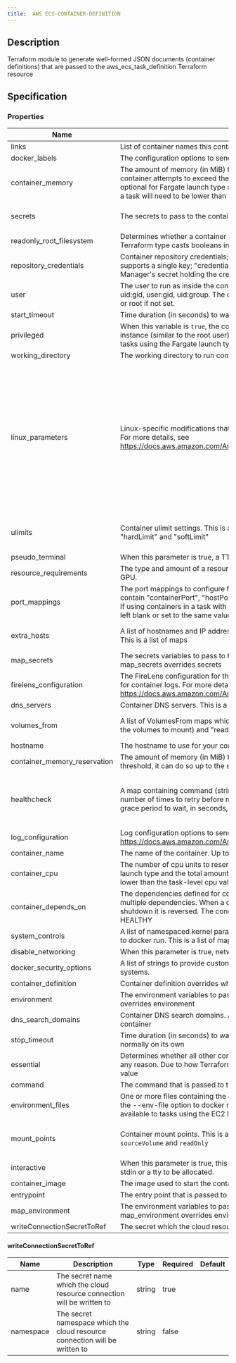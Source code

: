 ```yaml
---
title:  AWS ECS-CONTAINER-DEFINITION
---
```


## Description

Terraform module to generate well-formed JSON documents (container definitions) that are passed to the  aws_ecs_task_definition Terraform resource

## Specification


### Properties

 Name | Description | Type | Required | Default 
 ------------ | ------------- | ------------- | ------------- | ------------- 
 links | List of container names this container can communicate with without port mappings | list(string) | false |  
 docker_labels | The configuration options to send to the `docker_labels` | map(string) | false |  
 container_memory | The amount of memory (in MiB) to allow the container to use. This is a hard limit, if the container attempts to exceed the container_memory, the container is killed. This field is optional for Fargate launch type and the total amount of container_memory of all containers in a task will need to be lower than the task memory value | number | false |  
 secrets | The secrets to pass to the container. This is a list of maps | list(object({\n    name      = string\n    valueFrom = string\n  })) | false |  
 readonly_root_filesystem | Determines whether a container is given read-only access to its root filesystem. Due to how Terraform type casts booleans in json it is required to double quote this value | bool | false |  
 repository_credentials | Container repository credentials; required when using a private repo.  This map currently supports a single key; "credentialsParameter", which should be the ARN of a Secrets Manager's secret holding the credentials | map(string) | false |  
 user | The user to run as inside the container. Can be any of these formats: user, user:group, uid, uid:gid, user:gid, uid:group. The default (null) will use the container's configured `USER` directive or root if not set. | string | false |  
 start_timeout | Time duration (in seconds) to wait before giving up on resolving dependencies for a container | number | false |  
 privileged | When this variable is `true`, the container is given elevated privileges on the host container instance (similar to the root user). This parameter is not supported for Windows containers or tasks using the Fargate launch type. | bool | false |  
 working_directory | The working directory to run commands inside the container | string | false |  
 linux_parameters | Linux-specific modifications that are applied to the container, such as Linux kernel capabilities. For more details, see https://docs.aws.amazon.com/AmazonECS/latest/APIReference/API_LinuxParameters.html | object({\n    capabilities = object({\n      add  = list(string)\n      drop = list(string)\n    })\n    devices = list(object({\n      containerPath = string\n      hostPath      = string\n      permissions   = list(string)\n    }))\n    initProcessEnabled = bool\n    maxSwap            = number\n    sharedMemorySize   = number\n    swappiness         = number\n    tmpfs = list(object({\n      containerPath = string\n      mountOptions  = list(string)\n      size          = number\n    }))\n  }) | false |  
 ulimits | Container ulimit settings. This is a list of maps, where each map should contain "name", "hardLimit" and "softLimit" | list(object({\n    name      = string\n    hardLimit = number\n    softLimit = number\n  })) | false |  
 pseudo_terminal | When this parameter is true, a TTY is allocated.  | bool | false |  
 resource_requirements | The type and amount of a resource to assign to a container. The only supported resource is a GPU. | list(object({\n    type  = string\n    value = string\n  })) | false |  
 port_mappings | The port mappings to configure for the container. This is a list of maps. Each map should contain "containerPort", "hostPort", and "protocol", where "protocol" is one of "tcp" or "udp". If using containers in a task with the awsvpc or host network mode, the hostPort can either be left blank or set to the same value as the containerPort | list(object({\n    containerPort = number\n    hostPort      = number\n    protocol      = string\n  })) | false |  
 extra_hosts | A list of hostnames and IP address mappings to append to the /etc/hosts file on the container. This is a list of maps | list(object({\n    ipAddress = string\n    hostname  = string\n  })) | false |  
 map_secrets | The secrets variables to pass to the container. This is a map of string: {key: value}. map_secrets overrides secrets | map(string) | false |  
 firelens_configuration | The FireLens configuration for the container. This is used to specify and configure a log router for container logs. For more details, see https://docs.aws.amazon.com/AmazonECS/latest/APIReference/API_FirelensConfiguration.html | object({\n    type    = string\n    options = map(string)\n  }) | false |  
 dns_servers | Container DNS servers. This is a list of strings specifying the IP addresses of the DNS servers | list(string) | false |  
 volumes_from | A list of VolumesFrom maps which contain "sourceContainer" (name of the container that has the volumes to mount) and "readOnly" (whether the container can write to the volume) | list(object({\n    sourceContainer = string\n    readOnly        = bool\n  })) | false |  
 hostname | The hostname to use for your container. | string | false |  
 container_memory_reservation | The amount of memory (in MiB) to reserve for the container. If container needs to exceed this threshold, it can do so up to the set container_memory hard limit | number | false |  
 healthcheck | A map containing command (string), timeout, interval (duration in seconds), retries (1-10, number of times to retry before marking container unhealthy), and startPeriod (0-300, optional grace period to wait, in seconds, before failed healthchecks count toward retries) | object({\n    command     = list(string)\n    retries     = number\n    timeout     = number\n    interval    = number\n    startPeriod = number\n  }) | false |  
 log_configuration | Log configuration options to send to a custom log driver for the container. For more details, see https://docs.aws.amazon.com/AmazonECS/latest/APIReference/API_LogConfiguration.html | any | false |  
 container_name | The name of the container. Up to 255 characters ([a-z], [A-Z], [0-9], -, _ allowed) | string | true |  
 container_cpu | The number of cpu units to reserve for the container. This is optional for tasks using Fargate launch type and the total amount of container_cpu of all containers in a task will need to be lower than the task-level cpu value | number | false |  
 container_depends_on | The dependencies defined for container startup and shutdown. A container can contain multiple dependencies. When a dependency is defined for container startup, for container shutdown it is reversed. The condition can be one of START, COMPLETE, SUCCESS or HEALTHY | list(object({\n    containerName = string\n    condition     = string\n  })) | false |  
 system_controls | A list of namespaced kernel parameters to set in the container, mapping to the --sysctl option to docker run. This is a list of maps: { namespace = "", value = ""} | list(map(string)) | false |  
 disable_networking | When this parameter is true, networking is disabled within the container. | bool | false |  
 docker_security_options | A list of strings to provide custom labels for SELinux and AppArmor multi-level security systems. | list(string) | false |  
 container_definition | Container definition overrides which allows for extra keys or overriding existing keys. | map(any) | false |  
 environment | The environment variables to pass to the container. This is a list of maps. map_environment overrides environment | list(object({\n    name  = string\n    value = string\n  })) | false |  
 dns_search_domains | Container DNS search domains. A list of DNS search domains that are presented to the container | list(string) | false |  
 stop_timeout | Time duration (in seconds) to wait before the container is forcefully killed if it doesn't exit normally on its own | number | false |  
 essential | Determines whether all other containers in a task are stopped, if this container fails or stops for any reason. Due to how Terraform type casts booleans in json it is required to double quote this value | bool | false |  
 command | The command that is passed to the container | list(string) | false |  
 environment_files | One or more files containing the environment variables to pass to the container. This maps to the --env-file option to docker run. The file must be hosted in Amazon S3. This option is only available to tasks using the EC2 launch type. This is a list of maps | list(object({\n    value = string\n    type  = string\n  })) | false |  
 mount_points | Container mount points. This is a list of maps, where each map should contain `containerPath`, `sourceVolume` and `readOnly` | list(object({\n    containerPath = string\n    sourceVolume  = string\n    readOnly      = bool\n  })) | false |  
 interactive | When this parameter is true, this allows you to deploy containerized applications that require stdin or a tty to be allocated. | bool | false |  
 container_image | The image used to start the container. Images in the Docker Hub registry available by default | string | true |  
 entrypoint | The entry point that is passed to the container | list(string) | false |  
 map_environment | The environment variables to pass to the container. This is a map of string: {key: value}. map_environment overrides environment | map(string) | false |  
 writeConnectionSecretToRef | The secret which the cloud resource connection will be written to | [writeConnectionSecretToRef](#writeConnectionSecretToRef) | false |  


#### writeConnectionSecretToRef

 Name | Description | Type | Required | Default 
 ------------ | ------------- | ------------- | ------------- | ------------- 
 name | The secret name which the cloud resource connection will be written to | string | true |  
 namespace | The secret namespace which the cloud resource connection will be written to | string | false |  
